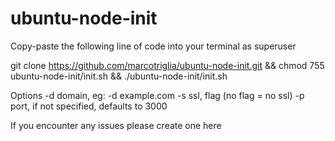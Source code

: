 # ubuntu-node-init
Copy-paste the following line of code into your terminal as superuser

git clone https://github.com/marcotriglia/ubuntu-node-init.git && chmod 755 ubuntu-node-init/init.sh && ./ubuntu-node-init/init.sh

Options
-d domain, eg: -d example.com
-s ssl, flag (no flag = no ssl)
-p port, if not specified, defaults to 3000

If you encounter any issues please create one here
